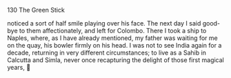 130 The Green Stick 

noticed a sort of half smile playing over his face. The next day I said
good-bye to them affectionately, and left for Colombo. There I took a
ship to Naples, where, as I have already mentioned, my father was
waiting for me on the quay, his bowler firmly on his head. I was not to
see India again for a decade, returning in very different circumstances;
to live as a Sahib in Calcutta and Simla, never once recapturing the
delight of those first magical years,
